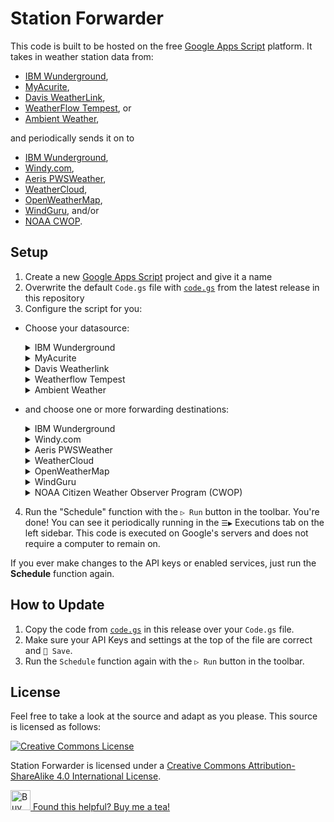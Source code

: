 # Station Forwarder

This code is built to be hosted on the free [Google Apps Script](https://developers.google.com/apps-script) platform. It takes in weather station data from:

- [IBM Wunderground](https://wunderground.com/member/api-keys),
- [MyAcurite](https://myacurite.com/),
- [Davis WeatherLink](https://weatherlink.com/),
- [WeatherFlow Tempest](https://tempestwx.com/), or
- [Ambient Weather](https://ambientweather.net/),

and periodically sends it on to

- [IBM Wunderground](https://wunderground.com/pws/overview),
- [Windy.com](https://stations.windy.com/),
- [Aeris PWSWeather](https://pwsweather.com/),
- [WeatherCloud](https://weathercloud.com/),
- [OpenWeatherMap](https://openweathermap.org/stations),
- [WindGuru](https://www.windguru.cz/map/station/), and/or
- [NOAA CWOP](https://madis.ncep.noaa.gov/madis_cwop.shtml).

## Setup

1. Create a new [Google Apps Script](https://script.google.com/) project and give it a name
2. Overwrite the default `Code.gs` file with [`code.gs`](https://github.com/leoherzog/WundergroundStationForwarder/blob/latest/code.gs) from the latest release in this repository
3. Configure the script for you:

- Choose your datasource:

  <details>
    <summary>IBM Wunderground</summary>

  Uses the [IBM Wunderground](https://wunderground.com/member/api-keys) API.

  <small>Note: Unfortunately, it looks like the new Wunderground API keys have started expiring 6 months after being generated, so you may need to replace the key if that happens.</small>

  - Set the `datasource` to `ibm` on line 10
  - Set your `ibmAPIKey` on line 12
  - Set your `ibmStationId` on line 13
  </details>
  <details>
    <summary>MyAcurite</summary>

  Experimental. Uses the undocumented [MyAcurite](https://myacurite.com/) private API.

  - Set the `datasource` to `acurite` on Line 10
  - Set your `acuriteUsername` on Line 15
  - Set your `acuritePassword` on line 16
  - Set your `acuriteHubName` (the user-set name on the internet-connected receiver) on line 17
  - Set your `acuriteStationName` (the user-set name of the outdoor sensor/station) on line 18
  </details>
  <details>
    <summary>Davis Weatherlink</summary>

  Uses the [Davis Weatherlink](https://weatherlink.com/account) API v2.

  - Set the `datasource` to `davis` on line 10
  - Set your `davisApiKey` on line 20
  - Set your `davisApiSecret` on line 21
  - Set your `davisStationName` on line 22
  </details>
  <details>
    <summary>Weatherflow Tempest</summary>

  Uses a [Weatherflow Tempest Personal Use Token](https://tempestwx.com/settings/tokens).

  - Set the `datasource` to `weatherflow` on Line 10
  - Set your `weatherflowPUT` on line 24
  - Set your `weatherflowSationId` on Line 25
  </details>
  <details>
    <summary>Ambient Weather</summary>

  Uses the [Ambient Weather](https://ambientweather.net/account) API.

  - Set the `datasource` to `ambient` on Line 10
  - Set your `ambientWeatherStationName` on line 27
  - Set your `ambientWeatherApiKey` on Line 28
  </details>

- and choose one or more forwarding destinations:

  <details>
    <summary>IBM Wunderground</summary>

  To send to [Wunderground](https://support.weather.com/s/article/PWS-Upload-Protocol):

  - Set `updateWunderground` to `true` on Line 32
  - Set your `wundergroundAPIKey` on Line 33
  - Set your `wundergroundStationId` on line 34
  </details>
  <details>
    <summary>Windy.com</summary>

  To send to [Windy.com](https://community.windy.com/topic/8168/report-your-weather-station-data-to-windy):

  - Set `updateWindy` to `true` on Line 36
  - Set your `windyAPIKey` on Line 37
  - Set your `windyStationId` on line 38. It's likely `0`, `1`, `2`, etc.
  </details>
  <details>
    <summary>Aeris PWSWeather</summary>

  To send to [PWSWeather](https://dashboard.pwsweather.com/):

  - Set `updatePWSWeather` to `true` on Line 40
  - Set your `pwsWeatherAPIKey` from your station's admin page on line 41
  - Set your `pwsWeatherStationID` on Line 42
  </details>
  <details>
    <summary>WeatherCloud</summary>

  To send to [WeatherCloud](https://app.weathercloud.net/):

  Retrieve your station's ID and API Key by going to [your Devices](https://app.weathercloud.net/devices), then clicking Settings → 🔌 Link on your station.

  - Set `updateWeatherCloud` to `true` on Line 44
  - Set your `weathercloudStationId` on line 45
  - Set your `weathercloudAPIKey` on Line 46
  - Set whether or not you have a WeatherCloud Pro or Premium account with `hasWeatherCloudPro` as `true` or `false` on line 47
  </details>
  <details>
    <summary>OpenWeatherMap</summary>

  Creation of a new OpenWeatherMap station must be done by API, not on the OpenWeatherMap website. More information is available in [the OpenWeatherMap Station API documentation](https://openweathermap.org/stations#create_station). The basic concept for what must be done is available in the `createNewOWMStation_()` function. Remove the `_` character from the name of that function to make it selectable from the `▷ Run` button in the toolbar. If you do so, make sure you note your new station's ID and other details in the log (available in the Executions tab in the sidebar after running!), then:

  - Set `updateOpenWeatherMap` to `true` on Line 49
  - Set `openWeatherMapAPIKey` to your [API Key](https://home.openweathermap.org/api_keys) on Line 50
  - Set your `openWeatherMapStationId` to [your OpenWeatherMap station's `external_id`](https://openweathermap.org/stations#create_station) on line 51
  </details>
  <details>
    <summary>WindGuru</summary>

  Send to [WindGuru](https://www.windguru.cz/map/station/):

  Start by [registering a new "Other / Upload API" station](https://stations.windguru.cz/register.php?id_type=16), then:

  - Set `updateWindGuru` to `true` on Line 53
  - Set `windGuruStationUID` to your chosen [station UID](https://stations.windguru.cz/) on Line 54
  - Set your `windGuruStationPassword` to your chosen [station API password](https://stations.windguru.cz/) (note, not your _account's_ password) on line 55
  </details>
  <details>
    <summary>NOAA Citizen Weather Observer Program (CWOP)</summary>

  Send to [CWOP](https://madis.ncep.noaa.gov/madis_cwop.shtml). Start by [registering for a new station](https://madis.ncep.noaa.gov/madis_cwop.shtml), then when you receive your email:

  - Set `updateCWOP` to `true` on Line 57
  - Set `cwopStationIDOrHamCallsign` to your assigned CWOP station ID that you received via email on Line 58
  - If you are using your ham radio callsign as your station ID and you have received a validation code from NOAA CWOP support, set `cwopValidationCode` to your validation code on Line 59
  </details>

4. Run the "Schedule" function with the `▷ Run` button in the toolbar. You're done! You can see it periodically running in the `☰▶` Executions tab on the left sidebar. This code is executed on Google's servers and does not require a computer to remain on.

If you ever make changes to the API keys or enabled services, just run the **Schedule** function again.

## How to Update

1. Copy the code from [`code.gs`](https://github.com/leoherzog/WundergroundStationForwarder/blob/latest/code.gs) in this release over your `Code.gs` file.
2. Make sure your API Keys and settings at the top of the file are correct and `💾 Save`.
3. Run the `Schedule` function again with the `▷ Run` button in the toolbar.

## License

Feel free to take a look at the source and adapt as you please. This source is licensed as follows:

[![Creative Commons License](https://i.creativecommons.org/l/by-sa/4.0/88x31.png)](http://creativecommons.org/licenses/by-sa/4.0/)

Station Forwarder is licensed under a [Creative Commons Attribution-ShareAlike 4.0 International License](http://creativecommons.org/licenses/by-sa/4.0/).

<a href="https://herzog.tech/$" target="_blank">
  <img src="https://herzog.tech/signature/mug-tea-saucer-solid.svg.png" alt="Buy Me A Coffee" width="32px" />
  Found this helpful? Buy me a tea!
</a>
